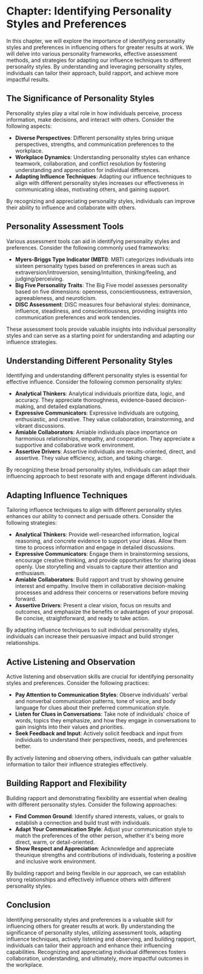 Chapter: Identifying Personality Styles and Preferences
=======================================================

In this chapter, we will explore the importance of identifying personality styles and preferences in influencing others for greater results at work. We will delve into various personality frameworks, effective assessment methods, and strategies for adapting our influence techniques to different personality styles. By understanding and leveraging personality styles, individuals can tailor their approach, build rapport, and achieve more impactful results.

The Significance of Personality Styles
--------------------------------------

Personality styles play a vital role in how individuals perceive, process information, make decisions, and interact with others. Consider the following aspects:

* **Diverse Perspectives**: Different personality styles bring unique perspectives, strengths, and communication preferences to the workplace.
* **Workplace Dynamics**: Understanding personality styles can enhance teamwork, collaboration, and conflict resolution by fostering understanding and appreciation for individual differences.
* **Adapting Influence Techniques**: Adapting our influence techniques to align with different personality styles increases our effectiveness in communicating ideas, motivating others, and gaining support.

By recognizing and appreciating personality styles, individuals can improve their ability to influence and collaborate with others.

Personality Assessment Tools
----------------------------

Various assessment tools can aid in identifying personality styles and preferences. Consider the following commonly used frameworks:

* **Myers-Briggs Type Indicator (MBTI)**: MBTI categorizes individuals into sixteen personality types based on preferences in areas such as extraversion/introversion, sensing/intuition, thinking/feeling, and judging/perceiving.
* **Big Five Personality Traits**: The Big Five model assesses personality based on five dimensions: openness, conscientiousness, extraversion, agreeableness, and neuroticism.
* **DISC Assessment**: DISC measures four behavioral styles: dominance, influence, steadiness, and conscientiousness, providing insights into communication preferences and work tendencies.

These assessment tools provide valuable insights into individual personality styles and can serve as a starting point for understanding and adapting our influence strategies.

Understanding Different Personality Styles
------------------------------------------

Identifying and understanding different personality styles is essential for effective influence. Consider the following common personality styles:

* **Analytical Thinkers**: Analytical individuals prioritize data, logic, and accuracy. They appreciate thoroughness, evidence-based decision-making, and detailed explanations.
* **Expressive Communicators**: Expressive individuals are outgoing, enthusiastic, and creative. They value collaboration, brainstorming, and vibrant discussions.
* **Amiable Collaborators**: Amiable individuals place importance on harmonious relationships, empathy, and cooperation. They appreciate a supportive and collaborative work environment.
* **Assertive Drivers**: Assertive individuals are results-oriented, direct, and assertive. They value efficiency, action, and taking charge.

By recognizing these broad personality styles, individuals can adapt their influencing approach to best resonate with and engage different individuals.

Adapting Influence Techniques
-----------------------------

Tailoring influence techniques to align with different personality styles enhances our ability to connect and persuade others. Consider the following strategies:

* **Analytical Thinkers**: Provide well-researched information, logical reasoning, and concrete evidence to support your ideas. Allow them time to process information and engage in detailed discussions.
* **Expressive Communicators**: Engage them in brainstorming sessions, encourage creative thinking, and provide opportunities for sharing ideas openly. Use storytelling and visuals to capture their attention and enthusiasm.
* **Amiable Collaborators**: Build rapport and trust by showing genuine interest and empathy. Involve them in collaborative decision-making processes and address their concerns or reservations before moving forward.
* **Assertive Drivers**: Present a clear vision, focus on results and outcomes, and emphasize the benefits or advantages of your proposal. Be concise, straightforward, and ready to take action.

By adapting influence techniques to suit individual personality styles, individuals can increase their persuasive impact and build stronger relationships.

Active Listening and Observation
--------------------------------

Active listening and observation skills are crucial for identifying personality styles and preferences. Consider the following practices:

* **Pay Attention to Communication Styles**: Observe individuals' verbal and nonverbal communication patterns, tone of voice, and body language for clues about their preferred communication style.
* **Listen for Clues in Conversations**: Take note of individuals' choice of words, topics they emphasize, and how they engage in conversations to gain insights into their values and priorities.
* **Seek Feedback and Input**: Actively solicit feedback and input from individuals to understand their perspectives, needs, and preferences better.

By actively listening and observing others, individuals can gather valuable information to tailor their influence strategies effectively.

Building Rapport and Flexibility
--------------------------------

Building rapport and demonstrating flexibility are essential when dealing with different personality styles. Consider the following approaches:

* **Find Common Ground**: Identify shared interests, values, or goals to establish a connection and build trust with individuals.
* **Adapt Your Communication Style**: Adjust your communication style to match the preferences of the other person, whether it's being more direct, warm, or detail-oriented.
* **Show Respect and Appreciation**: Acknowledge and appreciate theunique strengths and contributions of individuals, fostering a positive and inclusive work environment.

By building rapport and being flexible in our approach, we can establish strong relationships and effectively influence others with different personality styles.

Conclusion
----------

Identifying personality styles and preferences is a valuable skill for influencing others for greater results at work. By understanding the significance of personality styles, utilizing assessment tools, adapting influence techniques, actively listening and observing, and building rapport, individuals can tailor their approach and enhance their influencing capabilities. Recognizing and appreciating individual differences fosters collaboration, understanding, and ultimately, more impactful outcomes in the workplace.
